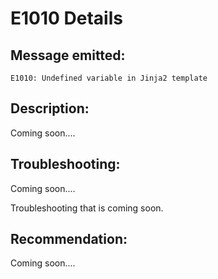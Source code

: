 # E1010 Details

## Message emitted:

`E1010: Undefined variable in Jinja2 template`

## Description:

Coming soon....

## Troubleshooting:

Coming soon....

Troubleshooting that is coming soon.

## Recommendation:

Coming soon....